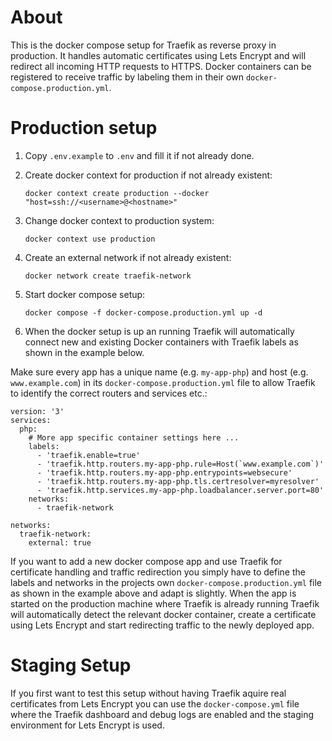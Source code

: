 # About
This is the docker compose setup for Traefik as reverse proxy in production. It handles automatic certificates
using Lets Encrypt and will redirect all incoming HTTP requests to HTTPS. Docker containers can be registered to
receive traffic by labeling them in their own `docker-compose.production.yml`.

# Production setup
1. Copy `.env.example` to `.env` and fill it if not already done.
2. Create docker context for production if not already existent:

   `docker context create production --docker "host=ssh://<username>@<hostname>"`
3. Change docker context to production system:

   `docker context use production`
4. Create an external network if not already existent:

   `docker network create traefik-network`
5. Start docker compose setup:

   `docker compose -f docker-compose.production.yml up -d`
6. When the docker setup is up an running Traefik will automatically connect new and existing Docker containers
   with Traefik labels as shown in the example below.

Make sure every app has a unique name (e.g. `my-app-php`) and host (e.g. `www.example.com`) in its
`docker-compose.production.yml` file to allow Traefik to identify the correct routers and services etc.:
```
version: '3'
services:
  php:
    # More app specific container settings here ...
    labels:
      - 'traefik.enable=true'
      - 'traefik.http.routers.my-app-php.rule=Host(`www.example.com`)'
      - 'traefik.http.routers.my-app-php.entrypoints=websecure'
      - 'traefik.http.routers.my-app-php.tls.certresolver=myresolver'
      - 'traefik.http.services.my-app-php.loadbalancer.server.port=80'
    networks:
      - traefik-network
      
networks:
  traefik-network:
    external: true
```

If you want to add a new docker compose app and use Traefik for certificate handling and traffic redirection you
simply have to define the labels and networks in the projects own `docker-compose.production.yml` file as shown
in the example above and adapt is slightly. When the app is started on the production machine where Traefik is
already running Traefik will automatically detect the relevant docker container, create a certificate using
Lets Encrypt and start redirecting traffic to the newly deployed app.

# Staging Setup
If you first want to test this setup without having Traefik aquire real certificates from Lets Encrypt
you can use the `docker-compose.yml` file where the Traefik dashboard and debug logs are enabled and the
staging environment for Lets Encrypt is used.